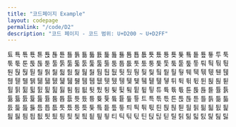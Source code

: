 ```yaml
---
title: "코드페이지 Example"
layout: codepage
permalink: "/code/D2"
description: "코드 페이지 - 코드 범위: U+D200 ~ U+D2FF"
---
```


<span class="code tofu"></span>
<span class="code tofu"></span>
<span class="code tofu"></span>
<span class="code tofu"></span>
<span class="code tofu"></span>
<span class="code tofu"></span>
<span class="code tofu"></span>
<span class="code tofu"></span>
<span class="code tofu"></span>
<span class="code tofu"></span>
<span class="code tofu"></span>
<span class="code tofu"></span>
<span class="code tofu"></span>
<span class="code tofu"></span>
<span class="code tofu"></span>
<span class="code tofu"></span>
<span class="character">툐</span>
<span class="character">툑</span>
<span class="character">툒</span>
<span class="character">툓</span>
<span class="character">툔</span>
<span class="character">툕</span>
<span class="character">툖</span>
<span class="character">툗</span>
<span class="character">툘</span>
<span class="character">툙</span>
<span class="character">툚</span>
<span class="character">툛</span>
<span class="character">툜</span>
<span class="character">툝</span>
<span class="character">툞</span>
<span class="character">툟</span>
<span class="character">툠</span>
<span class="character">툡</span>
<span class="character">툢</span>
<span class="character">툣</span>
<span class="character">툤</span>
<span class="character">툥</span>
<span class="character">툦</span>
<span class="character">툧</span>
<span class="character">툨</span>
<span class="character">툩</span>
<span class="character">툪</span>
<span class="character">툫</span>
<span class="character">투</span>
<span class="character">툭</span>
<span class="character">툮</span>
<span class="character">툯</span>
<span class="character">툰</span>
<span class="character">툱</span>
<span class="character">툲</span>
<span class="character">툳</span>
<span class="character">툴</span>
<span class="character">툵</span>
<span class="character">툶</span>
<span class="character">툷</span>
<span class="character">툸</span>
<span class="character">툹</span>
<span class="character">툺</span>
<span class="character">툻</span>
<span class="character">툼</span>
<span class="character">툽</span>
<span class="character">툾</span>
<span class="character">툿</span>
<span class="character">퉀</span>
<span class="character">퉁</span>
<span class="character">퉂</span>
<span class="character">퉃</span>
<span class="character">퉄</span>
<span class="character">퉅</span>
<span class="character">퉆</span>
<span class="character">퉇</span>
<span class="character">퉈</span>
<span class="character">퉉</span>
<span class="character">퉊</span>
<span class="character">퉋</span>
<span class="character">퉌</span>
<span class="character">퉍</span>
<span class="character">퉎</span>
<span class="character">퉏</span>
<span class="character">퉐</span>
<span class="character">퉑</span>
<span class="character">퉒</span>
<span class="character">퉓</span>
<span class="character">퉔</span>
<span class="character">퉕</span>
<span class="character">퉖</span>
<span class="character">퉗</span>
<span class="character">퉘</span>
<span class="character">퉙</span>
<span class="character">퉚</span>
<span class="character">퉛</span>
<span class="character">퉜</span>
<span class="character">퉝</span>
<span class="character">퉞</span>
<span class="character">퉟</span>
<span class="character">퉠</span>
<span class="character">퉡</span>
<span class="character">퉢</span>
<span class="character">퉣</span>
<span class="character">퉤</span>
<span class="character">퉥</span>
<span class="character">퉦</span>
<span class="character">퉧</span>
<span class="character">퉨</span>
<span class="character">퉩</span>
<span class="character">퉪</span>
<span class="character">퉫</span>
<span class="character">퉬</span>
<span class="character">퉭</span>
<span class="character">퉮</span>
<span class="character">퉯</span>
<span class="character">퉰</span>
<span class="character">퉱</span>
<span class="character">퉲</span>
<span class="character">퉳</span>
<span class="character">퉴</span>
<span class="character">퉵</span>
<span class="character">퉶</span>
<span class="character">퉷</span>
<span class="character">퉸</span>
<span class="character">퉹</span>
<span class="character">퉺</span>
<span class="character">퉻</span>
<span class="character">퉼</span>
<span class="character">퉽</span>
<span class="character">퉾</span>
<span class="character">퉿</span>
<span class="character">튀</span>
<span class="character">튁</span>
<span class="character">튂</span>
<span class="character">튃</span>
<span class="character">튄</span>
<span class="character">튅</span>
<span class="character">튆</span>
<span class="character">튇</span>
<span class="character">튈</span>
<span class="character">튉</span>
<span class="character">튊</span>
<span class="character">튋</span>
<span class="character">튌</span>
<span class="character">튍</span>
<span class="character">튎</span>
<span class="character">튏</span>
<span class="character">튐</span>
<span class="character">튑</span>
<span class="character">튒</span>
<span class="character">튓</span>
<span class="character">튔</span>
<span class="character">튕</span>
<span class="character">튖</span>
<span class="character">튗</span>
<span class="character">튘</span>
<span class="character">튙</span>
<span class="character">튚</span>
<span class="character">튛</span>
<span class="character">튜</span>
<span class="character">튝</span>
<span class="character">튞</span>
<span class="character">튟</span>
<span class="character">튠</span>
<span class="character">튡</span>
<span class="character">튢</span>
<span class="character">튣</span>
<span class="character">튤</span>
<span class="character">튥</span>
<span class="character">튦</span>
<span class="character">튧</span>
<span class="character">튨</span>
<span class="character">튩</span>
<span class="character">튪</span>
<span class="character">튫</span>
<span class="character">튬</span>
<span class="character">튭</span>
<span class="character">튮</span>
<span class="character">튯</span>
<span class="character">튰</span>
<span class="character">튱</span>
<span class="character">튲</span>
<span class="character">튳</span>
<span class="character">튴</span>
<span class="character">튵</span>
<span class="character">튶</span>
<span class="character">튷</span>
<span class="character">트</span>
<span class="character">특</span>
<span class="character">튺</span>
<span class="character">튻</span>
<span class="character">튼</span>
<span class="character">튽</span>
<span class="character">튾</span>
<span class="character">튿</span>
<span class="character">틀</span>
<span class="character">틁</span>
<span class="character">틂</span>
<span class="character">틃</span>
<span class="character">틄</span>
<span class="character">틅</span>
<span class="character">틆</span>
<span class="character">틇</span>
<span class="character">틈</span>
<span class="character">틉</span>
<span class="character">틊</span>
<span class="character">틋</span>
<span class="character">틌</span>
<span class="character">틍</span>
<span class="character">틎</span>
<span class="character">틏</span>
<span class="character">틐</span>
<span class="character">틑</span>
<span class="character">틒</span>
<span class="character">틓</span>
<span class="character">틔</span>
<span class="character">틕</span>
<span class="character">틖</span>
<span class="character">틗</span>
<span class="character">틘</span>
<span class="character">틙</span>
<span class="character">틚</span>
<span class="character">틛</span>
<span class="character">틜</span>
<span class="character">틝</span>
<span class="character">틞</span>
<span class="character">틟</span>
<span class="character">틠</span>
<span class="character">틡</span>
<span class="character">틢</span>
<span class="character">틣</span>
<span class="character">틤</span>
<span class="character">틥</span>
<span class="character">틦</span>
<span class="character">틧</span>
<span class="character">틨</span>
<span class="character">틩</span>
<span class="character">틪</span>
<span class="character">틫</span>
<span class="character">틬</span>
<span class="character">틭</span>
<span class="character">틮</span>
<span class="character">틯</span>
<span class="character">티</span>
<span class="character">틱</span>
<span class="character">틲</span>
<span class="character">틳</span>
<span class="character">틴</span>
<span class="character">틵</span>
<span class="character">틶</span>
<span class="character">틷</span>
<span class="character">틸</span>
<span class="character">틹</span>
<span class="character">틺</span>
<span class="character">틻</span>
<span class="character">틼</span>
<span class="character">틽</span>
<span class="character">틾</span>
<span class="character">틿</span>